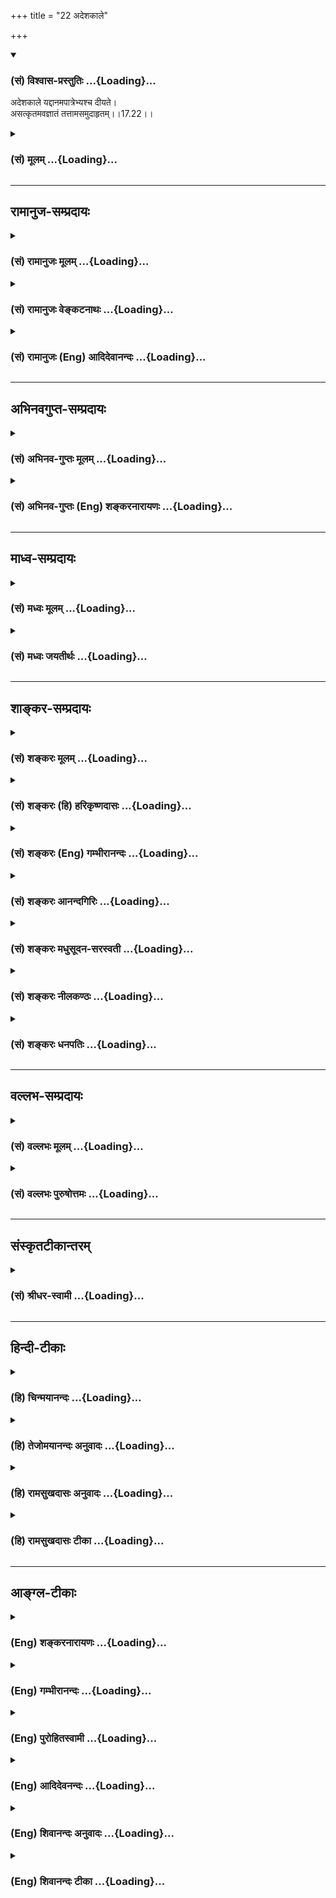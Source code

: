 +++
title = "22 अदेशकाले"

+++
<div class="js_include" newlevelforh1="3" title="(सं) विश्वास-प्रस्तुतिः" unfilled url="/purANam_vaiShNavam/mahAbhAratam/06-bhIShma-parva/03-bhagavad-gItA-parva/saMskRtam/vishvAsa-prastutiH/17_shraddhA-traya-vibhA/22_adeshakAle.md">
<details open><summary><h3>(सं) विश्वास-प्रस्तुतिः ...{Loading}...</h3></summary>

अदेशकाले यद्दानमपात्रेभ्यश्च दीयते।  
असत्कृतमवज्ञातं तत्तामसमुदाहृतम्।।17.22।।
</details>
</div>
<div class="js_include collapsed" newlevelforh1="3" title="(सं) मूलम्" unfilled url="/purANam_vaiShNavam/mahAbhAratam/06-bhIShma-parva/03-bhagavad-gItA-parva/saMskRtam/mUlam/17_shraddhA-traya-vibhA/22_adeshakAle.md">
<details><summary><h3>(सं) मूलम् ...{Loading}...</h3></summary>

अदेशकाले यद्दानमपात्रेभ्यश्च दीयते।  
असत्कृतमवज्ञातं तत्तामसमुदाहृतम्।।17.22।।
</details>
</div>


_________________
## रामानुज-सम्प्रदायः
<div class="js_include collapsed" newlevelforh1="3" title="(सं) रामानुजः मूलम्" unfilled url="/purANam_vaiShNavam/mahAbhAratam/06-bhIShma-parva/03-bhagavad-gItA-parva/saMskRtam/rAmAnujaH/mUlam/17_shraddhA-traya-vibhA/22_adeshakAle.md">
<details><summary><h3>(सं) रामानुजः मूलम् ...{Loading}...</h3></summary>

।।17.22।।**अदेशकाले अपात्रेभ्यः च यद् दानं दीयते; असत्कृतं**
पादप्रक्षालनादिगौरवरहितम्; **अवज्ञातं** सावज्ञम्; अनुपचारयुक्तं यद्
दीयते **तत् तामसं उदाहृतम्। एवं वैदिकानां यज्ञतपोदानानां
सत्त्वादिगुणभेदेन भेद उक्तः। इदानीं तस्य एव वैदिकस्य यज्ञादेः
प्रणवसंयोगेन तत्सच्छब्दव्यपदेश्यतया च लक्षणम् उच्यते --**

</details>
</div>
<div class="js_include collapsed" newlevelforh1="3" title="(सं) रामानुजः वेङ्कटनाथः" unfilled url="/purANam_vaiShNavam/mahAbhAratam/06-bhIShma-parva/03-bhagavad-gItA-parva/saMskRtam/rAmAnujaH/venkaTanAthaH/17_shraddhA-traya-vibhA/22_adeshakAle.md">
<details><summary><h3>(सं) रामानुजः वेङ्कटनाथः ...{Loading}...</h3></summary>

  
  
।।17.22।। अदेशः कलिङ्गकीकटादिः। अकालो रात्र्यादिः। अपात्राणि
पङ्क्तिदूषकमूर्खतस्करकितवबन्दिवैतालिकादयः। सत्कृतं सत्करणं
तद्रहितमसत्कृतम् तदाहपादप्रक्षालनेति। प्रतिग्रहीतृपुरुषावज्ञैव
क्रियापर्यन्तप्रसारात्तद्विशेषणतया व्यपदिश्यत
इत्यभिप्रायेणाऽऽहसावज्ञमिति। अवज्ञाया
वाचिकादिविषयत्वमाहअनुपचारयुक्तमिति। शास्त्रप्रामाण्यानिश्चयेन
सन्दिग्धपरलोकत्वात् पात्रेभ्यः स्वत्वोत्कर्षाभिमानोच्चासत्कारावज्ञे।
देशादिसम्पत्तावप्यसत्कृतत्वादि परिहर्तव्यम्।  
  

</details>
</div>
<div class="js_include collapsed" newlevelforh1="3" title="(सं) रामानुजः (Eng) आदिदेवानन्दः" unfilled url="/purANam_vaiShNavam/mahAbhAratam/06-bhIShma-parva/03-bhagavad-gItA-parva/saMskRtam/rAmAnujaH/english/AdidevAnandaH/17_shraddhA-traya-vibhA/22_adeshakAle.md">
<details><summary><h3>(सं) रामानुजः (Eng) आदिदेवानन्दः ...{Loading}...</h3></summary>

17.22 That gift which is given to unworthy recipients at wrong place and
time, without due respect, viz., without showing such signs of respect
as cleansing the feet; with contempt, viz., with disdain and without
courtesy - that is said to be of Tamasa nature. So far, the divisions
due to differences of Gunas in respect of sacrifices, austerities and
gifts as enjoined by the Vedas have been portrayed. Now is given the
definition of Vedic sacrifices etc., according to their association with
Pranava (i.e., the syllable Om), and as signified by the terms Tat and
Sat.

</details>
</div>


_________________
## अभिनवगुप्त-सम्प्रदायः
<div class="js_include collapsed" newlevelforh1="3" title="(सं) अभिनव-गुप्तः मूलम्" unfilled url="/purANam_vaiShNavam/mahAbhAratam/06-bhIShma-parva/03-bhagavad-gItA-parva/saMskRtam/abhinava-guptaH/mUlam/17_shraddhA-traya-vibhA/22_adeshakAle.md">
<details><summary><h3>(सं) अभिनव-गुप्तः मूलम् ...{Loading}...</h3></summary>

।।17.20 -- 17.22।। दातव्यमित्यादि उदाहृतमित्यन्तम्। दातव्यमिति --
दद्यादिति नियोगमात्रं पालनीयमिति दोषाभिसंधानाय +++(S येषामभिसन्धाय;
दोषासन्धाय )+++। परिक्लिष्टं मितादिदोषात्। दानस्य चासत्करणं
तत्संप्रदानाद्यसत्करणात्। एवं लौकिकानां
सात्त्विकादित्रिप्रकाराशयानुसारेण क्रिया व्याख्याता।

</details>
</div>
<div class="js_include collapsed" newlevelforh1="3" title="(सं) अभिनव-गुप्तः (Eng) शङ्करनारायणः" unfilled url="/purANam_vaiShNavam/mahAbhAratam/06-bhIShma-parva/03-bhagavad-gItA-parva/saMskRtam/abhinava-guptaH/english/shankaranArAyaNaH/17_shraddhA-traya-vibhA/22_adeshakAle.md">
<details><summary><h3>(सं) अभिनव-गुप्तः (Eng) शङ्करनारायणः ...{Loading}...</h3></summary>

17.20-22 Datavyam etc. upto udahrtam. With the thought that 'One must
give' : thinking that the \[scriptural\] injunction 'One must give' is
to be obeyed in order to avoid sin. Very much vexed : because of the
fault of \[giving\] very little. A gift is converted into a bad one by
offending its recipient, and so on. Thus the activities of the worldly
men are explained on the basis of their three-fold intentions born of
the Sattva and so on. How do those persons perform actions, whose
intellect has gone beyond the region, that is impassable because of the
triad of the Strands ; Now that manner is described as -

</details>
</div>


_________________
## माध्व-सम्प्रदायः
<div class="js_include collapsed" newlevelforh1="3" title="(सं) मध्वः मूलम्" unfilled url="/purANam_vaiShNavam/mahAbhAratam/06-bhIShma-parva/03-bhagavad-gItA-parva/saMskRtam/madhvaH/mUlam/17_shraddhA-traya-vibhA/22_adeshakAle.md">
<details><summary><h3>(सं) मध्वः मूलम् ...{Loading}...</h3></summary>

।।17.22।। Sri Madhvacharya did not comment on this sloka.

</details>
</div>
<div class="js_include collapsed" newlevelforh1="3" title="(सं) मध्वः जयतीर्थः" unfilled url="/purANam_vaiShNavam/mahAbhAratam/06-bhIShma-parva/03-bhagavad-gItA-parva/saMskRtam/madhvaH/jayatIrthaH/17_shraddhA-traya-vibhA/22_adeshakAle.md">
<details><summary><h3>(सं) मध्वः जयतीर्थः ...{Loading}...</h3></summary>

।।17.22।। Sri Jayatirtha did not comment on this sloka.

</details>
</div>


_________________
## शाङ्कर-सम्प्रदायः
<div class="js_include collapsed" newlevelforh1="3" title="(सं) शङ्करः मूलम्" unfilled url="/purANam_vaiShNavam/mahAbhAratam/06-bhIShma-parva/03-bhagavad-gItA-parva/saMskRtam/shankaraH/mUlam/17_shraddhA-traya-vibhA/22_adeshakAle.md">
<details><summary><h3>(सं) शङ्करः मूलम् ...{Loading}...</h3></summary>

।।17.22।। --,**अदेशकाले** अदेशे अपुण्यदेशे म्लेच्छाशुच्यादिसंकीर्णे
अकाले पुण्यहेतुत्वेन अप्रख्याते संक्रान्त्यादिविशेषरहिते
**अपात्रेभ्यश्**च मूर्खतस्करादिभ्यः; देशादिसंपत्तौ वा असत्कृतं च
प्रियवचनपादप्रक्षालनपूजादिरहितम् **अवज्ञातं** पात्रपरिभवयुक्तं च **यत्
दानम्; तत् तामसम् उदाहृतम्**।। यज्ञदानतपःप्रभृतीनां साद्गुण्यकरणाय अयम्
उपदेशः उच्यते --,

</details>
</div>
<div class="js_include collapsed" newlevelforh1="3" title="(सं) शङ्करः (हि) हरिकृष्णदासः" unfilled url="/purANam_vaiShNavam/mahAbhAratam/06-bhIShma-parva/03-bhagavad-gItA-parva/saMskRtam/shankaraH/hindI/harikRShNadAsaH/17_shraddhA-traya-vibhA/22_adeshakAle.md">
<details><summary><h3>(सं) शङ्करः (हि) हरिकृष्णदासः ...{Loading}...</h3></summary>

।।17.22।। जो दान अयोग्य देशकालमें अर्थात् अशुद्ध वस्तुओं और म्लेच्छादिसे
युक्त पापमय देशमें; तथा पुण्यके हेतु बतलाये हुए संक्रान्ति आदि विशेषतासे
रहित कालमें और मूर्ख; चोर आदि अपात्रोंको दिया जाता है तथा जो अच्छे
देशकालादिमें भी बिना सत्कार किये -- प्रिय वचन; पादप्रक्षालन और पूजादि
सम्मानसे रहित तथा पात्रका अपमान करते हुए दिया जाता है; वह तामस कहा गया
हैं।

</details>
</div>
<div class="js_include collapsed" newlevelforh1="3" title="(सं) शङ्करः (Eng) गम्भीरानन्दः" unfilled url="/purANam_vaiShNavam/mahAbhAratam/06-bhIShma-parva/03-bhagavad-gItA-parva/saMskRtam/shankaraH/english/gambhIrAnandaH/17_shraddhA-traya-vibhA/22_adeshakAle.md">
<details><summary><h3>(सं) शङ्करः (Eng) गम्भीरानन्दः ...{Loading}...</h3></summary>

17.22 Tat, that; danam, gift; yat, which; diyate, is given; adesakale,
at an improper place and time-in an unholy place full of barbarians and
impure things, etc.; at an improper time: which is not well known as
productive of merit; without such specially as Sankranti etc.-; and
apatrhyah, to undeserving persons, to fools, thieves and others;-and
even when the place etc. are proper-asatkrtam, without proper treatment,
without sweet words, washing of feet, worship, etc.; and avajnatam, with
disdain, with insults to the recipient; is udahrtam, declared to be;
tamasam, born of tamas. This advice is being imparted for making
sacrifices, gifts, austerities, etc. perfect:

</details>
</div>
<div class="js_include collapsed" newlevelforh1="3" title="(सं) शङ्करः आनन्दगिरिः" unfilled url="/purANam_vaiShNavam/mahAbhAratam/06-bhIShma-parva/03-bhagavad-gItA-parva/saMskRtam/shankaraH/AnandagiriH/17_shraddhA-traya-vibhA/22_adeshakAle.md">
<details><summary><h3>(सं) शङ्करः आनन्दगिरिः ...{Loading}...</h3></summary>

।।17.22।। राजसतामसदानविभजनं स्पष्टार्थम्।

</details>
</div>
<div class="js_include collapsed" newlevelforh1="3" title="(सं) शङ्करः मधुसूदन-सरस्वती" unfilled url="/purANam_vaiShNavam/mahAbhAratam/06-bhIShma-parva/03-bhagavad-gItA-parva/saMskRtam/shankaraH/madhusUdana-sarasvatI/17_shraddhA-traya-vibhA/22_adeshakAle.md">
<details><summary><h3>(सं) शङ्करः मधुसूदन-सरस्वती ...{Loading}...</h3></summary>

।।17.22।। अदेशेति। अदेशे स्वतो वा दुर्जनसंसर्गाद्वा पापहेतावशुचिस्थाने;
अकाले पुण्यहेतुत्वेनाप्रसिद्धे यस्मिन् कस्मिंश्चिदशौचकाले वा;
अपात्रेभ्यश्च विद्यातपोरहितेभ्यो नटविटादिभ्यो यद्दानं दीयते;
देशकालपात्रसंपत्तावप्यसत्कृतं प्रियभाषणपादप्रक्षालनपूजादिसत्कारशून्यं
अवज्ञातं पात्रपरिभवयुक्तं च तद्दानं तामसमुदाहृतम्।

</details>
</div>
<div class="js_include collapsed" newlevelforh1="3" title="(सं) शङ्करः नीलकण्ठः" unfilled url="/purANam_vaiShNavam/mahAbhAratam/06-bhIShma-parva/03-bhagavad-gItA-parva/saMskRtam/shankaraH/nIlakaNThaH/17_shraddhA-traya-vibhA/22_adeshakAle.md">
<details><summary><h3>(सं) शङ्करः नीलकण्ठः ...{Loading}...</h3></summary>

।।17.22।। असत्कृतं प्रियभाषणपादप्रक्षालनादिपूजासत्कारस्तद्रहितम्।
अवज्ञातं पात्रपरिभवयुक्तम्। दानं प्रदेयं हिरण्यादि।

</details>
</div>
<div class="js_include collapsed" newlevelforh1="3" title="(सं) शङ्करः धनपतिः" unfilled url="/purANam_vaiShNavam/mahAbhAratam/06-bhIShma-parva/03-bhagavad-gItA-parva/saMskRtam/shankaraH/dhanapatiH/17_shraddhA-traya-vibhA/22_adeshakAle.md">
<details><summary><h3>(सं) शङ्करः धनपतिः ...{Loading}...</h3></summary>

।।17.22।। राजसं दानमुक्त्वा तामसं तदुदाहरति -- अदेशकालेऽपुण्यदेशे
म्लेच्छाशुच्यादिसंकीर्णे अकाले अपुण्यहेतुत्वेन प्रख्यातेऽशौचकाले
संक्रान्यत्यादिविशेषरहिते वा अपात्रेभ्यश्च मूर्खनटतस्कादिभ्यो
देशादिसंपत्तावपि प्रियवचनपादप्रक्षालनपूजादिसत्काररहितमवज्ञातं
पात्रपरिभवयुक्तं च यद्दानं तद्दानं तामसमुदाहृतम्।

</details>
</div>


_________________
## वल्लभ-सम्प्रदायः
<div class="js_include collapsed" newlevelforh1="3" title="(सं) वल्लभः मूलम्" unfilled url="/purANam_vaiShNavam/mahAbhAratam/06-bhIShma-parva/03-bhagavad-gItA-parva/saMskRtam/vallabhaH/mUlam/17_shraddhA-traya-vibhA/22_adeshakAle.md">
<details><summary><h3>(सं) वल्लभः मूलम् ...{Loading}...</h3></summary>

।।17.22।। Sri Vallabhacharya did not comment on this sloka.

</details>
</div>
<div class="js_include collapsed" newlevelforh1="3" title="(सं) वल्लभः पुरुषोत्तमः" unfilled url="/purANam_vaiShNavam/mahAbhAratam/06-bhIShma-parva/03-bhagavad-gItA-parva/saMskRtam/vallabhaH/puruShottamaH/17_shraddhA-traya-vibhA/22_adeshakAle.md">
<details><summary><h3>(सं) वल्लभः पुरुषोत्तमः ...{Loading}...</h3></summary>

  
  
।।17.22।। तामसमाह -- अदेश इति। अदेशे कीकटादौ म्लेच्छादिसन्निधाने वा;
अकाले अश्रद्धावस्थायामाशौचादौ; अपात्रेभ्यः गणिकाचारणबन्दिभ्यो यद्दानं
दीयते तत्तामसं फलादिरहितमुदाहृतम्। च पुनः देशादिसम्पत्तौ पात्रेभ्योऽपि
यत् असत्कृतं सत्कारपूजादिरहितं अवज्ञातं स्वरूपज्ञानपूर्वकतिरस्कारं
यद्दीयते तदपि तथेत्यर्थः। एवं यज्ञादीनां
त्रैविध्यनिरूपणेनैतत्त्रैविध्यरहितं निर्गुणमेव तत्सर्वं यज्ञादिकं
कर्त्तव्यमिति ज्ञापितम्। तथाहि भगवदिच्छायां सत्यां तज्ज्ञानपूर्वकं
भगवद्विभूतियागो भक्त्यङ्गत्वेन कार्यो युधिष्ठिरवत्यक्ष्ये विभूतीर्भवतः
\[भागः10।72।3\] इत्यादिविज्ञापनपूर्वकम्। तपोऽपि
भगवदर्थकसर्वसुखपरित्यागपूर्वकक्लेशादिसहनरू**पे৷৷৷৷৷৷৷৷৷৷৷৷৷৷৷৷.**
ज्ञानरूपं वा कार्यम्। दानं च भक्तिसिद्ध्यर्थं भगवद्भक्ताय वेदविदे
ब्राह्मणाय दातव्यम्।  
  

</details>
</div>


_________________
## संस्कृतटीकान्तरम्
<div class="js_include collapsed" newlevelforh1="3" title="(सं) श्रीधर-स्वामी" unfilled url="/purANam_vaiShNavam/mahAbhAratam/06-bhIShma-parva/03-bhagavad-gItA-parva/saMskRtam/shrIdhara-svAmI/17_shraddhA-traya-vibhA/22_adeshakAle.md">
<details><summary><h3>(सं) श्रीधर-स्वामी ...{Loading}...</h3></summary>

।।17.22।। तामसं दानमाह **-- अदेशेति।** अदेशे अशुचिस्थाने; अकाले अशौचसमये;
अपात्रेभ्यो विटनटनर्तकादिभ्यो यद्दानं दीयते। देशकालपात्रसंपत्तावपि
असत्कृतं पादप्रक्षालनादिसत्कारशून्यम्; अवज्ञातं तिरस्कारयुक्तं। एंवभूतं
दानं तामसमुदाहृतम्।

</details>
</div>


_________________
## हिन्दी-टीकाः
<div class="js_include collapsed" newlevelforh1="3" title="(हि) चिन्मयानन्दः" unfilled url="/purANam_vaiShNavam/mahAbhAratam/06-bhIShma-parva/03-bhagavad-gItA-parva/hindI/chinmayAnandaH/17_shraddhA-traya-vibhA/22_adeshakAle.md">
<details><summary><h3>(हि) चिन्मयानन्दः ...{Loading}...</h3></summary>

।।17.22।। संक्षेपत; सात्त्विक दान के जो सर्वथा विपरीत है वह दान तामस कहा
जाता है। कुपात्र का अर्थ है मूर्ख; चोर; मद्यपानादि करने वाले लोग। यज्ञ;
दान; तप आदि को सुसंस्कृत और सम्पूर्ण करने के लिए भगवान् श्रीकृष्ण उपदेश
देते हुए कहते हैं

</details>
</div>
<div class="js_include collapsed" newlevelforh1="3" title="(हि) तेजोमयानन्दः अनुवादः" unfilled url="/purANam_vaiShNavam/mahAbhAratam/06-bhIShma-parva/03-bhagavad-gItA-parva/hindI/tejomayAnandaH/anuvAdaH/17_shraddhA-traya-vibhA/22_adeshakAle.md">
<details><summary><h3>(हि) तेजोमयानन्दः अनुवादः ...{Loading}...</h3></summary>

।।17.22।। जो दान बिना सत्कार किये, अथवा तिरस्कारपूर्वक, अयोग्य देशकाल
में, कुपात्रों के लिए दिया जाता है, वह दान तामस माना गया है।।

</details>
</div>
<div class="js_include collapsed" newlevelforh1="3" title="(हि) रामसुखदासः अनुवादः" unfilled url="/purANam_vaiShNavam/mahAbhAratam/06-bhIShma-parva/03-bhagavad-gItA-parva/hindI/rAmasukhadAsaH/anuvAdaH/17_shraddhA-traya-vibhA/22_adeshakAle.md">
<details><summary><h3>(हि) रामसुखदासः अनुवादः ...{Loading}...</h3></summary>

।।17.22।। जो दान बिना सत्कारके तथा अवज्ञापूर्वक अयोग्य देश और कालमें
कुपात्रको दिया जाता है, वह दान तामस कहा गया है।

</details>
</div>
<div class="js_include collapsed" newlevelforh1="3" title="(हि) रामसुखदासः टीका" unfilled url="/purANam_vaiShNavam/mahAbhAratam/06-bhIShma-parva/03-bhagavad-gItA-parva/hindI/rAmasukhadAsaH/TIkA/17_shraddhA-traya-vibhA/22_adeshakAle.md">
<details><summary><h3>(हि) रामसुखदासः टीका ...{Loading}...</h3></summary>

।।17.22।।***व्याख्या --***  **असत्कृतमवज्ञातम् --** तामस दान असत्कार
और अवज्ञापूर्वक दिया जाता है जैसे -- तामस मनुष्यके पास कभी दान लेनेके
लिये ब्राह्मण आ जाय; तो वह तिरस्कारपूर्वक उसको उलाहना देगा कि देखो
पण्डितजी जब हमारी माताका शरीर शान्त हुआ; तब भी आप नहीं आये परन्तु क्या
करें आप हमारे घरके गुरु हो इसलिये हमें देना ही पड़ता है इतनेमें ही घरका
दूसरा आदमी बोल पड़ता है कि तुम क्यों ब्राह्मणोंके झंझटमें पड़ते हो किसी
गरीबको दे दो। जिसको कोई नहीं देता; उसको देना चाहिये। वास्तवमें वही दान
है। ब्राह्मणको तो और कोई भी दे देगा; पर बेचारे गरीबको कौन देगा पण्डितजी
क्या आ गया; यह तो कुत्ता आ गया टुकड़ा डाल दो; नहीं तो भौंकेगा आदिआदि। इस
प्रकार शास्त्रविधिका; ब्राह्मणोंका तिरस्कार करनेके कारण यह दान तामस
कहलाता है।**अदेशकाले यद्दानम् --** मूढ़ताके कारण तामस मनुष्यको अपने मनकी
बातें ही जँचती हैं जैसे -- दान करनेके लिये देशकालकी क्या जरूरत है जब
चाहे; तब कर दिया। जब किसी विशेष देश और कालमें ही पुण्य होगा; तो क्या
यहाँ पुण्य नहीं होगा इसके लिये अमक समय आयेगा; अमुक पर्व आयेगा -- इसकी
क्या आवश्यकता अपनी चीज खर्च करनी है; चाहे कभी दो; आदिआदि। इस प्रकार तामस
मनुष्य शास्त्रविधिका अनादर; तिरस्कार करके दान करते हैं। कारण कि उनके
हृदयमें शास्त्रविधिका महत्त्व नहीं होता; प्रत्युत रुपयोंका महत्त्व होता
है।**अपात्रेभ्यश्च दीयते --** तामस दान अपात्रको किया जाता है। तामस
मनुष्य कई प्रकारके तर्कवितर्क करके पात्रका विचार नहीं करते जैसे --
शास्त्रोंमें देश; काल और पात्रकी बातें यों ही लिखी गयी हैं कोई यहाँ दान
लेगा तो क्या यहाँ उसका पेट नहीं भरेगा तृप्ति नहीं होगी जब पात्रको देनेसे
पुण्य होता है; तो इनको देनेसे क्या पुण्य नहीं होगा क्या ये आदमी नहीं हैं
क्या इनको देनेसे पाप लगेगा अपनी जीविका चलानेके लिये; अपना मतलब सिद्ध
करनेके लिये ही ब्राह्मणोंने शास्त्रोंमें ऐसा लिख दिया है;
आदिआदि।**तत्तामसमुदाहृतम् --** उपर्युक्त प्रकारसे दिया जानेवाला दान तामस
कहा गया है।  
  
***शङ्का --***  गीतामें तामसकर्मका फल अधोगति बताया है -- **अधो
गच्छन्ति तामसाः** (14। 18) और रामचरितमानसमें बताया है कि जिसकिसी
प्रकारसे भी दिया हुआ दान कल्याण करता है -- **जेन केन बिधि दीन्हें दान
करइ कल्यान।। (मानस 7। 103 ख)इन दोनोंमें विरोध आता है  
  
***समाधान --***  तामस मनुष्य अधोगतिमें जाते हैं -- यह कानून दानके
विषयमें लागू नहीं होता। कारण कि धर्मके चार चरण हैं --** सत्यं दया तपो
दानमिति **(श्रीमद्भा0 12। 3। 18)। इन चारों चरणोंमेंसे कलियुगमें एक ही
चरण दान है --** दानमेकं कलौ युगे **(मनुस्मृति 1। 86)। इसलिये गोस्वामीजी
महाराजने कहा --** प्रगट चारि पद धर्म के कलि महुँ एक प्रधान।  
  
**जेन केन बिधि दीन्हें दान करइ कल्यान।**। (मानस 7। 103 ख)ऐसा कहनेका
तात्पर्य है कि किसी प्रकार भी दान दिया जाय; उसमें वस्तु आदिके साथ
अपनेपनका त्याग करना ही पड़ता है। इस दृष्टिसे तामस दानमें भी आंशिक त्याग
होनेसे दान देनेवाला अधोगतिके योग्य नहीं हो सकता।  
  
दूसरी बात; इस कलियुगके समय मनुष्योंका अन्तःकरण बहुत मलिन हो रहा है।
इसलिये कलियुगमें एक छूट है कि जिसकिसी प्रकार भी किया हुआ दान कल्याण करता
है। इससे मनुष्यका दान करनेका स्वभाव तो बन ही जायगा; जो आगे कभी किसी
जन्ममें कल्याण भी कर सकता है। परन्तु दानकी क्रिया ही बन्द हो जायगी; तो
फिर देनेका स्वभाव बननेका कोई अवसर ही प्राप्त नहीं होगा। इसी दृष्टिसे एक
संतने **श्रद्धया देयमश्रद्धयादेयम्** (तैत्तिरीय0 1। 11) -- इस श्रुतिकी
व्याख्या करते हुए कहा था कि इसमें पहले पदका अर्थ तो यह है कि श्रद्धासे
देना चाहिये; पर दूसरे पदका अर्थ **अश्रद्धया अदेयम्** (अश्रद्धासे नहीं
देना चाहिये) -- ऐसा न लेकर **अश्रद्धया देयम्** (श्रद्धा न हो; तो भी देना
चाहिये) -- इस प्रकार लेना चाहिये।  
  
**दानसम्बन्धी विशेष बात**  
  
अन्न; जल; वस्त्र और औषध -- इन चारोंके दानमें पात्रकुपात्र आदिका विशेष
विचार नहीं करना चाहिये। इनमें केवल दूसरेकी आवश्यकताको ही देखना चाहिये।
इसमें भी देश; काल; और पात्र मिल जाय; तो उत्तम बात और न मिले; तो कोई बात
नहीं। हमें तो जो भूखा है; उसे अन्न देना है जो प्यासा है; उसे जल देना है
जो वस्त्रहीन है; उसे वस्त्र देना है और जो रोगी है; उसे औषध देनी है। इसी
प्रकार कोई किसीको अनुचितरूपसे भयभीत कर रहा है; दुःख दे रहा है; तो उससे
उसको छुड़ाना और उसे अभयदान देना हमारा कर्तव्य है। हाँ; कुपात्रको अन्नजल
इतना नहीं देना चाहिये कि जिससे वह पुनः हिंसा आदि पापोंमें प्रवृत्त हो
जाय जैसे कोई हिंसक मनुष्य अन्नजलके बिना मर रहा है; तो उसको उतना ही
अन्नजल दे कि जिससे उसके प्राण रह जायँ; वह जी जाय। इस प्रकार उपर्युक्त
चारोंके दानमें पात्रता नहीं देखनी है; प्रत्युत आवश्यकता देखनी है।  
  
भगवान्का भक्त भी वस्तु देनेमें पात्र नहीं देखता; वह तो दिये जाता है
क्योंकि वह सबमें अपने प्यारे प्रभुको ही देखता है कि इस रूपमें तो हमारे
प्रभु ही आये हैं। अतः वह दान नहीं करता; कर्तव्यपालन नहीं करता; प्रत्युत
पूजा करता है -- **स्वकर्मणा तमभ्यर्च्य** (गीता 18। 46)। तात्पर्य यह है
कि भक्तकी सम्पूर्ण क्रियाओंका सम्बन्ध भगवान्के साथ होता है।  
  
**कर्मफलसम्बन्धी विशेष बात**  
  
ग्यारहवेंसे बाईसवें श्लोकतकके इस प्रकरणमें जो सात्त्विक यज्ञ; तप और दान
आये हैं; वे सबकेसब,दैवीसम्पत्ति हैं और जो राजस तथा तामस यज्ञ; तप और दान
आये हैं; वे सबकेसब आसुरीसम्पत्ति हैं।  
  
आसुरी सम्पत्तिमें आये हुए राजस यज्ञ; तप और दानके फलके दो विभाग हैं --
दृष्ट और अदृष्ट। इनमें भी दृष्टके दो फल हैं -- तात्कालिक और कालान्तरिक।
जैसे -- राजस भोजनके बाद तृप्तिका होना तात्कालिक फल है और रोग आदिका होना
कालान्तरिक फल है। ऐसे ही अदृष्टके भी दो फल हैं -- लौकिक और पारलौकिक।
जैसे -- दम्भपूर्वक **दम्भार्थमपि चैव यत्** (17। 12); सत्कारमानपूजाके
लिये **सत्कारमानपूजार्थम्** (17। 18) और प्रत्युपकारके लिये
**प्रत्युपकारार्थम्** (17। 21) किये गये राजस यज्ञ; तप और दानका फल लौकिक
है और वह इसी लोकमे; इसी जन्ममें; इसी शरीरके रहतेरहते ही मिलनेकी
सम्भावनावाला होता है **(टिप्पणी प₀ 859)**।  
  
स्वर्गको ही परम प्राप्य वस्तु मानकर उसकी प्राप्तिके लिये किये गये यज्ञ
आदिका फल पारलौकिक होता है। परन्तु राजस यज्ञ **अभिसन्धाय तु फलम्** (17।
12) और दान **फलमुद्दिश्य वा पुनः** (17। 21) का फल लौकिक तथा पारलौकिक --
दोनों ही हो सकता है। इसमें भी स्वर्गप्राप्तिके लिये यज्ञ आदि करनेवाले
(2। 42 -- 43 9। 20 -- 21) और केवल दम्भ; सत्कार; मान; पूजा; प्रत्युपकार
आदिके लिये यज्ञ; तप और दान करनेवाले (17। 12। 18; 21) दोनों प्रकारके राजस
पुरुष जन्ममरणको प्राप्त होते हैं **(टिप्पणी प₀ 860.1)**। परन्तु तामस
यज्ञ और तप करनेवाले (17। 13; 19) तामस पुरुष तो अधोगतिमें जाते हैं --
**अधो गच्छन्ति तामसाः** (14। 18); **पतन्ति नरकेऽशुचौ** (16। 16);
**आसुरीष्वेव योनिषु** (16। 19) **ततो यान्त्यधमां गतिम्** (16। 20)।  
  
जो मनुष्य यज्ञ करके स्वर्गमें जाते हैं; उनको स्वर्गमें भी दुःख; जलन;
ईर्ष्या आदि होते हैं **(टिप्पणी प₀ 860.2)**। जैसे -- शतक्रतु इन्द्रको भी
असुरोंके अत्याचारोंसे दुःख होता है; कोई तपस्या करे तो उसके हृदयमें जलन
होती है; वह भयभीत होता है। इसे पूर्वजन्मके पापोंका फल भी नहीं कह सकते
क्योंकि उनके स्वर्गप्राप्तिके प्रतिबन्धकरूप पाप नष्ट हो जाते हैं --
**पूतपापाः** (9। 20) और वे यज्ञके पुण्योंसे स्वर्गलोकको जाते है। फिर
उनको दुःख; जलन; भय आदिका होना किन पापोंका फल है इसका उत्तर यह है कि यह
सब यज्ञमें की हुई पशुहिंसाके पापका ही फल है।  
  
दूसरी बात; यज्ञ आदि सकामकर्म करनेसे अनेक तरहके दोष आते हैं। गीतामें आया
है -- **सर्वारम्भा हि दोषेण धूमेनाग्निरिवावृताः** (18। 48) अर्थात्
धुएँसे अग्निकी तरह सभी कर्म किसीनकिसी दोषसे युक्त हैं। जब सभी कर्मोंके
आरम्भमात्रमें भी दोष रहता है; तब सकामकर्मोंमें तो (सकामभाव होनेसे)
दोषोंकी सम्भावना ज्यादा ही होती है और उनमें अनेक तरहके दोष बनते ही हैं।
इसलिये शास्त्रोंमें यज्ञ करनेके बाद प्रायश्चित्त करनेका विधान है।
प्रायश्चित्तविधानसे यह सिद्ध होता है कि यज्ञमें दोष (पाप) अवश्य होते
हैं। अगर दोष न होते; तो प्रायश्चित्त किस बातका परन्तु वास्तवमें
प्रायश्चित्त करनेपर भी सब दोष दूर नहीं होते; उनका कुछ अंश रह जाता है
जैसे -- मैल लगे वस्त्रको साबुनसे धोनेपर भी उसके तन्तुओंके भीतर थोड़ी मैल
रह जाती है। इसी कारण इन्द्रादिक देवताओंको भी प्रतिकूलपरिस्थितिजन्य दुःख
भोगना पड़ता है।  
  
वास्तवमें दोषोंकी पूर्ण निवृत्ति तो निष्कामभावपूर्वक कर्तव्यकर्म करके उन
कर्मोंको भगवान्के अर्पण कर देनेसे ही होती है। इसलिये निष्कामभावसहित किये
गये कर्म ही श्रेष्ठ हैं। सबसे बड़ी शुद्धि (दोषनिवृत्ति) होती है -- मैं
तो केवल भगवान्का ही हूँ; इस प्रकार अहंतापरिवर्तनपूर्वक भगवत्प्राप्तिका
उद्देश्य बनानेसे। इससे जितनी शुद्धि होती है; उतनी कर्मोंसे नहीं होती
**(टिप्पणी प₀ 860.3)**। भगवान्ने कहा है -- **सनमुख होइ जीव मोहि जबहीं।  
  
** जन्म कोटि अघ नासहिं तबहीं।। (मानस 5। 44। 1)  
  
तीसरी बात; गीतामें अर्जुनने पूछा कि मनुष्य न चाहता हुआ भी पापका आचरण
क्यों करता है तो उत्तरमें भगवान्ने कहा -- **काम एष क्रोध एष
रजोगुणसमुद्भवः** (3। 37)। तात्पर्य है कि रजोगुणसे उत्पन्न कामना ही पाप
कराती है। इसलिये कामनाको लेकर किये जानेवाले राजस यज्ञकी क्रियाओंमें पाप
हो सकते हैं।  
  
राजस तथा तामस यज्ञ आदि करनेवाले आसुरीसम्पत्तिवाले हैं और सात्त्विक यज्ञ
आदि करनेवाले दैवीसम्पत्तिवाले हैं परन्तु दैवीसम्पत्तिके गुणोंमें भी यदि
राग हो जाता है; तो रजोगुणका धर्म होनेसे वह राग भी बन्धनकारक हो जाता है
(गीता 14। 6)।  
  
***सम्बन्ध --***  सोलहवें अध्यायके पाँचवें श्लोकमें दैवीसम्पत्ति
मोक्षके लिये और आसुरीसम्पत्ति बन्धनके लिये बतायी है। दैवीसम्पत्तिको धारण
करनेवाले सात्त्विक मनुष्य परमात्मप्राप्तिके उद्देश्यसे जो यज्ञ; तप और
दानरूप कर्म करते हैं; उन कर्मोंमें होनेवाली (भाव; विधि; क्रिया; आदिकी)
कमीकी पूर्तिके लिये क्या करना चाहिये इसे बतानेके लिये भगवान् आगेका
प्रकरण आरम्भ करते हैं।  
  

</details>
</div>


_________________
## आङ्ग्ल-टीकाः
<div class="js_include collapsed" newlevelforh1="3" title="(Eng) शङ्करनारायणः" unfilled url="/purANam_vaiShNavam/mahAbhAratam/06-bhIShma-parva/03-bhagavad-gItA-parva/english/shankaranArAyaNaH/17_shraddhA-traya-vibhA/22_adeshakAle.md">
<details><summary><h3>(Eng) शङ्करनारायणः ...{Loading}...</h3></summary>

17.22. The gift which is given, at a wrong place, at a wrong time and to
unworthy persons; and which is converted into a bad act and is
disrespected - that is declared to be of the Tamas.

</details>
</div>
<div class="js_include collapsed" newlevelforh1="3" title="(Eng) गम्भीरानन्दः" unfilled url="/purANam_vaiShNavam/mahAbhAratam/06-bhIShma-parva/03-bhagavad-gItA-parva/english/gambhIrAnandaH/17_shraddhA-traya-vibhA/22_adeshakAle.md">
<details><summary><h3>(Eng) गम्भीरानन्दः ...{Loading}...</h3></summary>

17.22 The gift which is made at an improper place and time, and to
undeserving persons, without proper treatment and with disdain, is
declared to be born of tamas.

</details>
</div>
<div class="js_include collapsed" newlevelforh1="3" title="(Eng) पुरोहितस्वामी" unfilled url="/purANam_vaiShNavam/mahAbhAratam/06-bhIShma-parva/03-bhagavad-gItA-parva/english/purohitasvAmI/17_shraddhA-traya-vibhA/22_adeshakAle.md">
<details><summary><h3>(Eng) पुरोहितस्वामी ...{Loading}...</h3></summary>

17.22 And that which is given at an unsuitable place or time or to one
who is unworthy, or with disrespect or contempt - such a gift is the
result of Ignorance.

</details>
</div>
<div class="js_include collapsed" newlevelforh1="3" title="(Eng) आदिदेवनन्दः" unfilled url="/purANam_vaiShNavam/mahAbhAratam/06-bhIShma-parva/03-bhagavad-gItA-parva/english/AdidevanandaH/17_shraddhA-traya-vibhA/22_adeshakAle.md">
<details><summary><h3>(Eng) आदिदेवनन्दः ...{Loading}...</h3></summary>

17.22 That gift which is given at the wrong place and wrong time to
unworthy recipients, without due respect and with contempt, is called
the gift of Tamasa nature.

</details>
</div>
<div class="js_include collapsed" newlevelforh1="3" title="(Eng) शिवानन्दः अनुवादः" unfilled url="/purANam_vaiShNavam/mahAbhAratam/06-bhIShma-parva/03-bhagavad-gItA-parva/english/shivAnandaH/anuvAdaH/17_shraddhA-traya-vibhA/22_adeshakAle.md">
<details><summary><h3>(Eng) शिवानन्दः अनुवादः ...{Loading}...</h3></summary>

17.22 The gift that is given at a wrong place and time, to unworthy
persons, without respect or with insult is declared to be Tamasic.

</details>
</div>
<div class="js_include collapsed" newlevelforh1="3" title="(Eng) शिवानन्दः टीका" unfilled url="/purANam_vaiShNavam/mahAbhAratam/06-bhIShma-parva/03-bhagavad-gItA-parva/english/shivAnandaH/TIkA/17_shraddhA-traya-vibhA/22_adeshakAle.md">
<details><summary><h3>(Eng) शिवानन्दः टीका ...{Loading}...</h3></summary>

17.22 अदेशकाले at a wrong place and time; यत् which; दानम् gift;
अपात्रेभ्यः to unworthy persons; च and; दीयते is given; असत्कृतम्
without respect; अवज्ञातम् with insult; तत् that; तामसम् Tamasic;
उदाहृतम् is declared to be.Commentary Adesakale At a wrong place and
time At a place which is not holy; where irreligious people congregate
and where beggars assemble; where wealth acired through illegal means
such as gambling; theft; etc.; is distributed to gamblers; singers;
fools; rogues; women of evil reputation and at a time which is not
auspicious. But; this does not discourage giving alms or other charity
to the poor and the needy. In their case these restrictions do not
apply.Without respect; etc. Without pleasant speech; without the washing
of feet or without worship; although the gift is made at a proper time
and place.The donor does not give in good faith although he gets a
worthy recipient. He never bends his head in worship. He does not offer
him a seat. He treats him with contempt or disrespect.Lord Krishna says
to Arjuna I have described that faith; charity; austerity; food; etc.;
are invariably coloured by the three alities. There was no desire on My
part to refer to the lower ones but to distinguish the highest purity it
was necessary to point out the mark of the other two. When the two are
set aside; the third is more clearly appreciated in the same way as if
day and night are removed the twilight is seen better. Even so be
avoiding passion and darkness; the third; viz.; purity or Sattva becomes
vividly clear and purity which is the best can be easily realised. Thus
in order to show thee the real nature of purity; I have described the
other two; so that laying them aside; and resorting to the highest thou
mayest attain the goal; viz.; Moksha.

</details>
</div>

